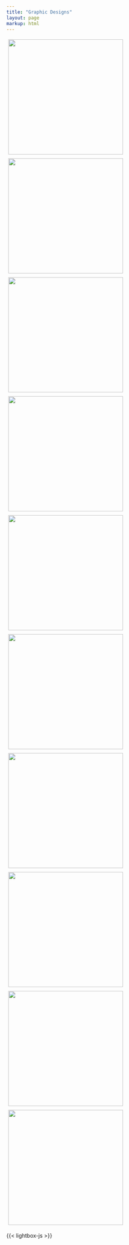 ```yaml
---
title: "Graphic Designs"
layout: page
markup: html
---
```


<div class="gallery" style="display: flex; flex-wrap: wrap;">
  <a href="gallery/image1.jpg" data-lightbox="artbattle" data-title="Art Battle Movie Poster">
    <img src="gallery/image1.jpg" width="300" style="margin:5px;">
  </a>
  <a href="gallery/image2.jpg" data-lightbox="artbattle" data-title="Computer Science Graphic Tee">
    <img src="gallery/image2.jpg" width="300" style="margin:5px;">
  </a>
  <a href="gallery/image3.jpg" data-lightbox="artbattle" data-title="ADSS T-Shirt Design">
    <img src="gallery/image3.jpg" width="300" style="margin:5px;">
  </a>
  <a href="gallery/image4.jpg" data-lightbox="artbattle" data-title="ADSS ID LACE Design v1">
    <img src="gallery/image4.jpg" width="300" style="margin:5px;">
  </a>
  <a href="gallery/image5.jpg" data-lightbox="artbattle" data-title="Art Battle DJ Poster - AStyleZ">
    <img src="gallery/image5.jpg" width="300" style="margin:5px;">
  </a>
  <a href="gallery/image6.jpg" data-lightbox="artbattle" data-title="Reunion T-Shirt Design - Tambis 2nd">
    <img src="gallery/image6.jpg" width="300" style="margin:5px;">
  </a>
  <a href="gallery/image7.jpg" data-lightbox="artbattle" data-title="Art Battle DJ Poster - Zion Ali">
    <img src="gallery/image7.jpg" width="300" style="margin:5px;">
  </a>
  <a href="gallery/image8.jpg" data-lightbox="artbattle" data-title="Balut Hong Butuan - Menu Layout">
    <img src="gallery/image8.jpg" width="300" style="margin:5px;">
  </a>
  <a href="gallery/image9.jpg" data-lightbox="artbattle" data-title="1Mindanao Logo Entry">
    <img src="gallery/image9.jpg" width="300" style="margin:5px;">
  </a>
  <a href="gallery/image10.jpg" data-lightbox="artbattle" data-title="Art Battle Boston T-Shirt Design">
    <img src="gallery/image10.jpg" width="300" style="margin:5px;">
  </a>
</div>

{{< lightbox-js >}}

